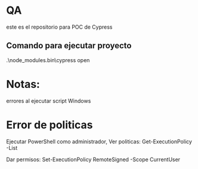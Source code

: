 # QA
este es el repositorio para POC de Cypress

## Comando para ejecutar proyecto
 .\node_modules\.bin\cypress open 

 # Notas:
 errores al ejecutar script Windows
 
 # Error de politicas
 Ejecutar PowerShell como administrador, Ver politicas:
    Get-ExecutionPolicy -List

 Dar permisos:
    Set-ExecutionPolicy RemoteSigned -Scope CurrentUser ​